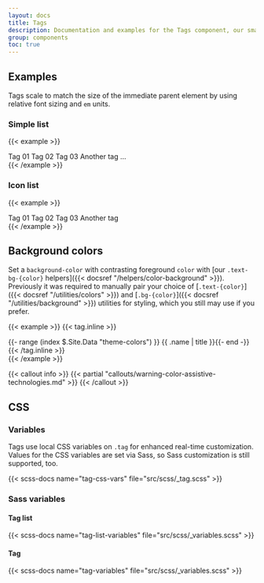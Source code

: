 ```yaml
---
layout: docs
title: Tags
description: Documentation and examples for the Tags component, our small component for labeling and categorizing content.
group: components
toc: true
---
```


## Examples

Tags scale to match the size of the immediate parent element by using relative font sizing and `em` units.

### Simple list
{{< example >}}
<div class="tag-list">
  <span class="tag">Tag 01</span>
  <span class="tag">Tag 02</span>
  <span class="tag">Tag 03</span>
  <span class="tag">Another tag</span>
  <span class="tag">…</span>
</div>
{{< /example >}}

### Icon list
{{< example >}}
<div class="tag-list">
  <span class="tag"><span class="tag-icon"><i class="ofi-check-lg"></i></span> Tag 01</span>
  <span class="tag"><span class="tag-icon"><i class="ofi-check-lg"></i></span>Tag 02</span>
  <span class="tag"><span class="tag-icon"><i class="ofi-check-lg"></i></span>Tag 03</span>
  <span class="tag"><span class="tag-icon"><i class="ofi-check-lg"></i></span>Another tag</span>
</div>
{{< /example >}}

## Background colors

Set a `background-color` with contrasting foreground `color` with [our `.text-bg-{color}` helpers]({{< docsref "/helpers/color-background" >}}). Previously it was required to manually pair your choice of [`.text-{color}`]({{< docsref "/utilities/colors" >}}) and [`.bg-{color}`]({{< docsref "/utilities/background" >}}) utilities for styling, which you still may use if you prefer.

{{< example >}}
{{< tag.inline >}}
<div class="tag-list">
{{- range (index $.Site.Data "theme-colors") }}
  <span class="tag text-bg-{{ .name }}">{{ .name | title }}</span>{{- end -}}
{{< /tag.inline >}}
</div>
{{< /example >}}

{{< callout info >}}
{{< partial "callouts/warning-color-assistive-technologies.md" >}}
{{< /callout >}}

## CSS

### Variables

Tags use local CSS variables on `.tag` for enhanced real-time customization. Values for the CSS variables are set via Sass, so Sass customization is still supported, too.

{{< scss-docs name="tag-css-vars" file="src/scss/_tag.scss" >}}

### Sass variables

#### Tag list
{{< scss-docs name="tag-list-variables" file="src/scss/_variables.scss" >}}

#### Tag
{{< scss-docs name="tag-variables" file="src/scss/_variables.scss" >}}
